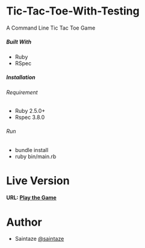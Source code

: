 # Tic-Tac-Toe-With-Testing
A Command Line Tic Tac Toe Game

##### Built With
+ Ruby
+ RSpec

##### Installation

###### Requirement
 + Ruby 2.5.0+
 + Rspec 3.8.0

###### Run
 + bundle install
 + ruby bin/main.rb

# Live Version
####  URL: [Play the Game](https://repl.it/@saintaze/Tic-Tac-Toe)

# Author
+ Saintaze [@saintaze](https://github.com/saintaze/)

